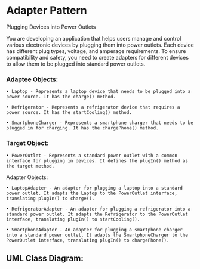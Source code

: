 # Adapter Pattern
Plugging Devices into Power Outlets

You are developing an application that helps users manage and control various electronic devices by plugging them into power outlets. Each device has different plug types, voltage, and amperage requirements. To ensure compatibility and safety, you need to create adapters for different devices to allow them to be plugged into standard power outlets.

<h3><bold>Adaptee Objects:</bold></h3>

    • Laptop - Represents a laptop device that needs to be plugged into a power source. It has the charge() method.

    • Refrigerator - Represents a refrigerator device that requires a power source. It has the startCooling() method.

    • SmartphoneCharger - Represents a smartphone charger that needs to be plugged in for charging. It has the chargePhone() method.

<h3><bold>Target Object:</bold></h3>

    • PowerOutlet - Represents a standard power outlet with a common interface for plugging in devices. It defines the plugIn() method as the target method.

</bold></h3>Adapter Objects:</bold></h3>

    • LaptopAdapter - An adapter for plugging a laptop into a standard power outlet. It adapts the Laptop to the PowerOutlet interface, translating plugIn() to charge().

    • RefrigeratorAdapter - An adapter for plugging a refrigerator into a standard power outlet. It adapts the Refrigerator to the PowerOutlet interface, translating plugIn() to startCooling().

    • SmartphoneAdapter - An adapter for plugging a smartphone charger into a standard power outlet. It adapts the SmartphoneCharger to the PowerOutlet interface, translating plugIn() to chargePhone().

## **UML Class Diagram:**

